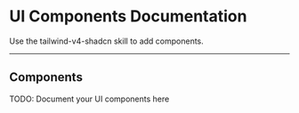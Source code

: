 # UI Components Documentation

Use the tailwind-v4-shadcn skill to add components.

---

## Components

TODO: Document your UI components here

